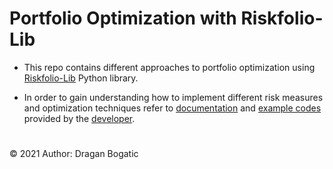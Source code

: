 # Portfolio Optimization with Riskfolio-Lib

* This repo contains different approaches to portfolio optimization using [Riskfolio-Lib](https://riskfolio-lib.readthedocs.io/en/latest/index.html) Python library.

* In order to gain understanding how to implement different risk measures and optimization techniques refer to [documentation](https://riskfolio-lib.readthedocs.io/en/latest/index.html) and [example codes](https://riskfolio-lib.readthedocs.io/en/latest/examples.html) provided by the [developer](https://github.com/dcajasn/Riskfolio-Lib). 

#
© 2021 Author: Dragan Bogatic